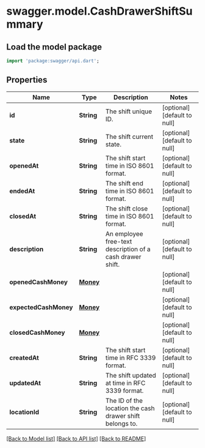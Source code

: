 # swagger.model.CashDrawerShiftSummary

## Load the model package
```dart
import 'package:swagger/api.dart';
```

## Properties
Name | Type | Description | Notes
------------ | ------------- | ------------- | -------------
**id** | **String** | The shift unique ID. | [optional] [default to null]
**state** | **String** | The shift current state. | [optional] [default to null]
**openedAt** | **String** | The shift start time in ISO 8601 format. | [optional] [default to null]
**endedAt** | **String** | The shift end time in ISO 8601 format. | [optional] [default to null]
**closedAt** | **String** | The shift close time in ISO 8601 format. | [optional] [default to null]
**description** | **String** | An employee free-text description of a cash drawer shift. | [optional] [default to null]
**openedCashMoney** | [**Money**](Money.md) |  | [optional] [default to null]
**expectedCashMoney** | [**Money**](Money.md) |  | [optional] [default to null]
**closedCashMoney** | [**Money**](Money.md) |  | [optional] [default to null]
**createdAt** | **String** | The shift start time in RFC 3339 format. | [optional] [default to null]
**updatedAt** | **String** | The shift updated at time in RFC 3339 format. | [optional] [default to null]
**locationId** | **String** | The ID of the location the cash drawer shift belongs to. | [optional] [default to null]

[[Back to Model list]](../README.md#documentation-for-models) [[Back to API list]](../README.md#documentation-for-api-endpoints) [[Back to README]](../README.md)

